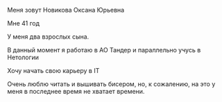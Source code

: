 Меня зовут Новикова Оксана Юрьевна

Мне 41 год

У меня два взрослых сына.

В данный момент я работаю в АО Тандер и параллельно учусь в Нетологии

Хочу начать свою карьеру в IT

Очень люблю читать и вышивать бисером, но, к сожалению, на это у меня в последнее время не хватает времени.